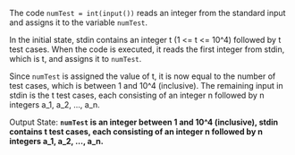 The code `numTest = int(input())` reads an integer from the standard input and assigns it to the variable `numTest`. 

In the initial state, stdin contains an integer t (1 <= t <= 10^4) followed by t test cases. When the code is executed, it reads the first integer from stdin, which is t, and assigns it to `numTest`. 

Since `numTest` is assigned the value of t, it is now equal to the number of test cases, which is between 1 and 10^4 (inclusive). The remaining input in stdin is the t test cases, each consisting of an integer n followed by n integers a_1, a_2, ..., a_n.

Output State: **`numTest` is an integer between 1 and 10^4 (inclusive), stdin contains t test cases, each consisting of an integer n followed by n integers a_1, a_2, ..., a_n.**